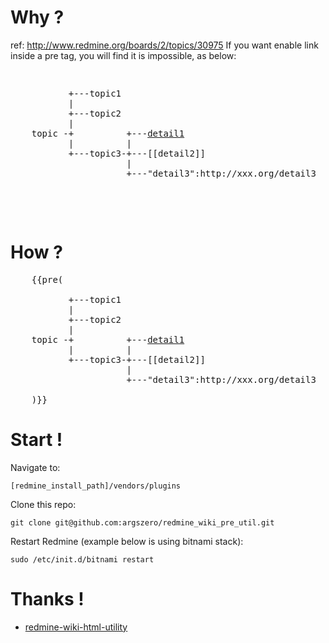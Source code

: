 # Why ? 

ref: http://www.redmine.org/boards/2/topics/30975
If you want enable link inside a pre tag, you will find it is impossible, as below:
<pre>
	<pre>
	       +---topic1
	       |
	       +---topic2
	       |
	topic -+          +---<a href="detail1">detail1</a>
	       |          |
	       +---topic3-+---[[detail2]]
	                  |
	                  +---"detail3":http://xxx.org/detail3
	</pre>
</pre>

# How ? 

<pre>
	{{pre(
	<notextile>
	       +---topic1
	       |
	       +---topic2
	       |
	topic -+          +---<a href="detail1">detail1</a>
	       |          |
	       +---topic3-+---[[detail2]]
	                  |
	                  +---"detail3":http://xxx.org/detail3
	</notextile>
	)}}
</pre>

# Start !

Navigate to:

    [redmine_install_path]/vendors/plugins
Clone this repo:

    git clone git@github.com:argszero/redmine_wiki_pre_util.git
Restart Redmine (example below is using bitnami stack): 

    sudo /etc/init.d/bitnami restart

# Thanks !

* [redmine-wiki-html-utility](http://www.arlocarreon.com/blog/redmine/redmine-wiki-html-utility/)

